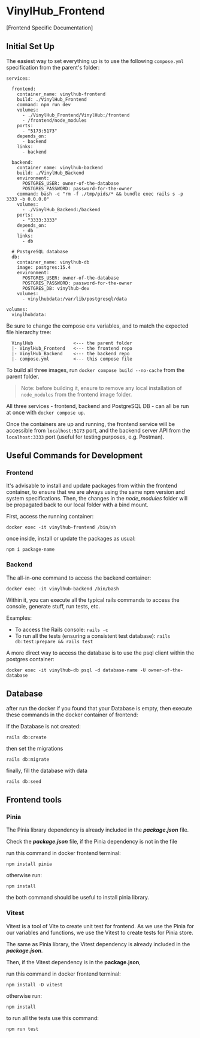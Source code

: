 # VinylHub_Frontend

[Frontend Specific Documentation]

## Initial Set Up

The easiest way to set everything up is to use the following `compose.yml` specification from the parent's folder:

```
services:

  frontend:
    container_name: vinylhub-frontend
    build: ./VinylHub_Frontend
    command: npm run dev
    volumes:
      - ./VinylHub_Frontend/VinylHub:/frontend
      - /frontend/node_modules
    ports:
      - "5173:5173"
    depends_on:
      - backend
    links:
      - backend

  backend:
    container_name: vinylhub-backend
    build: ./VinylHub_Backend
    environment:
      POSTGRES_USER: owner-of-the-database
      POSTGRES_PASSWORD: password-for-the-owner
    command: bash -c "rm -f ./tmp/pids/* && bundle exec rails s -p 3333 -b 0.0.0.0"
    volumes:
      - ./VinylHub_Backend:/backend
    ports:
      - "3333:3333"
    depends_on:
      - db
    links:
      - db

  # PostgreSQL database
  db:
    container_name: vinylhub-db
    image: postgres:15.4
    environment:
      POSTGRES_USER: owner-of-the-database
      POSTGRES_PASSWORD: password-for-the-owner
      POSTGRES_DB: vinylhub-dev
    volumes:
      - vinylhubdata:/var/lib/postgresql/data

volumes:
  vinylhubdata:
```

Be sure to change the compose env variables, and to match the expected file hierarchy tree:

```
  VinylHub               <--- the parent folder
  |- VinylHub_Frontend   <--- the frontend repo
  |- VinylHub_Backend    <--- the backend repo
  |- compose.yml         <--- this compose file
```

To build all three images, run `docker compose build --no-cache` from the parent folder.

> Note: before building it, ensure to remove any local installation of `node_modules` from the frontend image folder.

All three services - frontend, backend and PostgreSQL DB - can all be run at once with `docker compose up`.

Once the containers are up and running, the frontend service will be accessible from `localhost:5173` port, 
and the backend server API from the `localhost:3333` port (useful for testing purposes, e.g. Postman).

## Useful Commands for Development 

### Frontend

It's advisable to install and update packages from within the frontend container, to ensure that we are always using the same npm version and system specifications.
Then, the changes in the _node_modules_ folder will be propagated back to our local folder with a bind mount.

First, access the running container:
````
docker exec -it vinylhub-frontend /bin/sh
````

once inside, install or update the packages as usual:
```
npm i package-name
```
### Backend

The all-in-one command to access the backend container:
````
docker exec -it vinylhub-backend /bin/bash
````

Within it, you can execute all the typical rails commands to access the console, generate stuff, run tests, etc.

Examples:

- To access the Rails console: `rails -c`
- To run all the tests (ensuring a consistent test database): `rails db:test:prepare && rails test`

A more direct way to access the database is to use the psql client within the postgres container:
```
docker exec -it vinylhub-db psql -d database-name -U owner-of-the-database 
```


## Database
after run the docker if you found that your Database is empty, then execute these commands in the docker container of frontend:

If the Database is not created: 

```
rails db:create  
```
then set the migrations
```
rails db:migrate
```

finally, fill the database with data
```
rails db:seed
```

## Frontend tools

### Pinia

The Pinia library dependency is already included in the ***package.json*** file.

Check the ***package.json*** file, if the Pinia dependency is not in the file

run this command in docker frontend terminal:

```
npm install pinia
```

otherwise run:

```
npm install
```

the both command should be useful to install pinia library.

### Vitest

Vitest is a tool of Vite to create unit test for frontend. As we use the Pinia for our variables and functions, we use the Vitest to create tests for Pinia store.

The same as Pinia library, the Vitest dependency is already included in the ***package.json***.

Then, if the Vitest dependency is in the **package.json**,

run this command in docker frontend terminal:

```
npm install -D vitest
```

otherwise run:

```
npm install
```

to run all the tests use this command:

```
npm run test
```